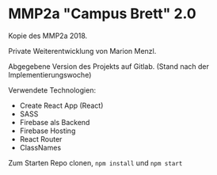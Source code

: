 # MMP2a "Campus Brett" 2.0
Kopie des MMP2a 2018.

Private Weiterentwicklung von Marion Menzl.

Abgegebene Version des Projekts auf Gitlab.
(Stand nach der Implementierungswoche)

Verwendete Technologien:
- Create React App (React)
- SASS
- Firebase als Backend
- Firebase Hosting
- React Router
- ClassNames

Zum Starten Repo clonen, `npm install` und `npm start`
